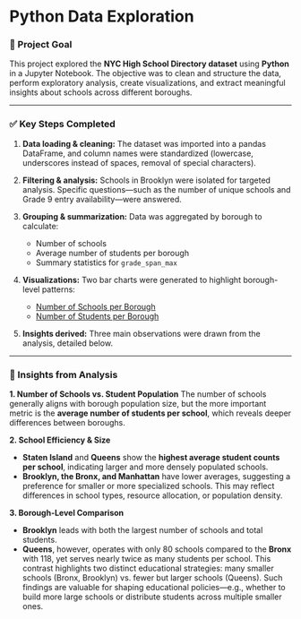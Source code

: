 # Python Data Exploration

### 🎯 Project Goal

This project explored the **NYC High School Directory dataset** using **Python** in a Jupyter Notebook. The objective was to clean and structure the data, perform exploratory analysis, create visualizations, and extract meaningful insights about schools across different boroughs.

---

### ✅ Key Steps Completed

1. **Data loading & cleaning:**
   The dataset was imported into a pandas DataFrame, and column names were standardized (lowercase, underscores instead of spaces, removal of special characters).

2. **Filtering & analysis:**
   Schools in Brooklyn were isolated for targeted analysis. Specific questions—such as the number of unique schools and Grade 9 entry availability—were answered.

3. **Grouping & summarization:**
   Data was aggregated by borough to calculate:

   * Number of schools
   * Average number of students per borough
   * Summary statistics for `grade_span_max`

4. **Visualizations:**
   Two bar charts were generated to highlight borough-level patterns:

   * [Number of Schools per Borough](highscholl_directory_exploration/Number_of_Schools_per_Borough.png)
   * [Number of Students per Borough](highscholl_directory_exploration/Number_of_Students_per_Borough.png)

5. **Insights derived:**
   Three main observations were drawn from the analysis, detailed below.

---

### 🧠 Insights from Analysis

**1. Number of Schools vs. Student Population**
The number of schools generally aligns with borough population size, but the more important metric is the **average number of students per school**, which reveals deeper differences between boroughs.

**2. School Efficiency & Size**

* **Staten Island** and **Queens** show the **highest average student counts per school**, indicating larger and more densely populated schools.
* **Brooklyn, the Bronx, and Manhattan** have lower averages, suggesting a preference for smaller or more specialized schools.
  This may reflect differences in school types, resource allocation, or population density.

**3. Borough-Level Comparison**

* **Brooklyn** leads with both the largest number of schools and total students.
* **Queens**, however, operates with only 80 schools compared to the **Bronx** with 118, yet serves nearly twice as many students per school.
  This contrast highlights two distinct educational strategies: many smaller schools (Bronx, Brooklyn) vs. fewer but larger schools (Queens). Such findings are valuable for shaping educational policies—e.g., whether to build more large schools or distribute students across multiple smaller ones.

